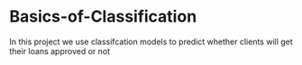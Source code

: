 # Basics-of-Classification
In this project we use classifcation models to predict whether clients will get their loans approved or not
